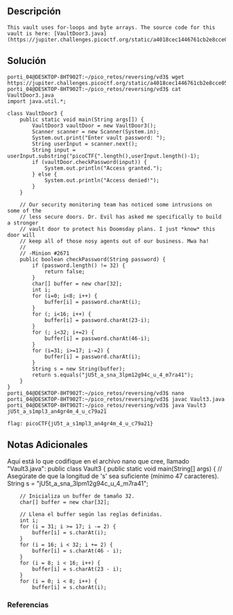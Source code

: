 ## Descripción 
```
This vault uses for-loops and byte arrays. The source code for this vault is here: [VaultDoor3.java](https://jupiter.challenges.picoctf.org/static/a4018cec1446761cb2e8cce05db925fa/VaultDoor3.java)
```
[](https://github.com/armandoportillo0101/Seguridad-de-Redes/blob/main/Plantilla.md#objetivo)
## Solución
```
porti_04@DESKTOP-8HT902T:~/pico_retos/reversing/vd3$ wget https://jupiter.challenges.picoctf.org/static/a4018cec1446761cb2e8cce05db925fa/VaultDoor3.java
porti_04@DESKTOP-8HT902T:~/pico_retos/reversing/vd3$ cat VaultDoor3.java
import java.util.*;

class VaultDoor3 {
    public static void main(String args[]) {
        VaultDoor3 vaultDoor = new VaultDoor3();
        Scanner scanner = new Scanner(System.in);
        System.out.print("Enter vault password: ");
        String userInput = scanner.next();
        String input = userInput.substring("picoCTF{".length(),userInput.length()-1);
        if (vaultDoor.checkPassword(input)) {
            System.out.println("Access granted.");
        } else {
            System.out.println("Access denied!");
        }
    }

    // Our security monitoring team has noticed some intrusions on some of the
    // less secure doors. Dr. Evil has asked me specifically to build a stronger
    // vault door to protect his Doomsday plans. I just *know* this door will
    // keep all of those nosy agents out of our business. Mwa ha!
    //
    // -Minion #2671
    public boolean checkPassword(String password) {
        if (password.length() != 32) {
            return false;
        }
        char[] buffer = new char[32];
        int i;
        for (i=0; i<8; i++) {
            buffer[i] = password.charAt(i);
        }
        for (; i<16; i++) {
            buffer[i] = password.charAt(23-i);
        }
        for (; i<32; i+=2) {
            buffer[i] = password.charAt(46-i);
        }
        for (i=31; i>=17; i-=2) {
            buffer[i] = password.charAt(i);
        }
        String s = new String(buffer);
        return s.equals("jU5t_a_sna_3lpm12g94c_u_4_m7ra41");
    }
}
porti_04@DESKTOP-8HT902T:~/pico_retos/reversing/vd3$ nano
porti_04@DESKTOP-8HT902T:~/pico_retos/reversing/vd3$ javac Vault3.java
porti_04@DESKTOP-8HT902T:~/pico_retos/reversing/vd3$ java Vault3
jU5t_a_s1mpl3_an4gr4m_4_u_c79a21

flag: picoCTF{jU5t_a_s1mpl3_an4gr4m_4_u_c79a21}

```
[](https://github.com/armandoportillo0101/Seguridad-de-Redes/blob/main/Plantilla.md#soluci%C3%B3n)

## Notas Adicionales
Aquí está lo que codifique en el archivo nano que cree, llamado "Vault3.java":
public class Vault3 {
    public static void main(String[] args) {
        // Asegúrate de que la longitud de 's' sea suficiente (mínimo 47 caracteres).
        String s = "jU5t_a_sna_3lpm12g94c_u_4_m7ra41";

        // Inicializa un buffer de tamaño 32.
        char[] buffer = new char[32];

        // Llena el buffer según las reglas definidas.
        int i;
        for (i = 31; i >= 17; i -= 2) {
            buffer[i] = s.charAt(i);
        }
        for (i = 16; i < 32; i += 2) {
            buffer[i] = s.charAt(46 - i);
        }
        for (i = 8; i < 16; i++) {
            buffer[i] = s.charAt(23 - i);
        }
        for (i = 0; i < 8; i++) {
            buffer[i] = s.charAt(i);
  
[](https://github.com/armandoportillo0101/Seguridad-de-Redes/blob/main/Plantilla.md#notas-adicionales)

### Referencias